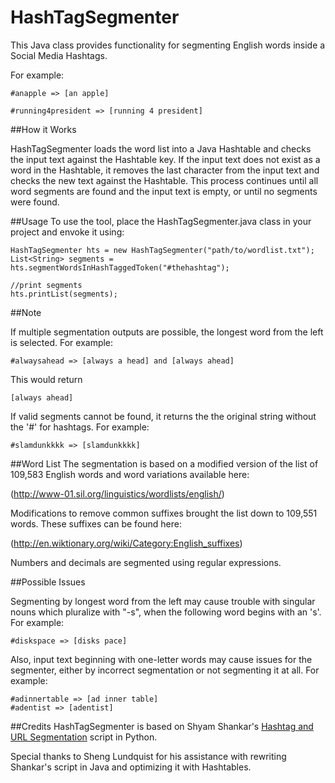 HashTagSegmenter
=======================

This Java class provides functionality for segmenting English words inside a Social Media Hashtags. 

For example:

    #anapple => [an apple]

    #running4president => [running 4 president]
    
##How it Works

HashTagSegmenter loads the word list into a Java Hashtable and checks the input text against the Hashtable key.  If the input text does not exist as a word in the Hashtable, it removes the last character from the input text and checks the new text against the Hashtable.  This process continues until all word segments are found and the input text is empty, or until no segments were found.  

##Usage
To use the tool, place the HashTagSegmenter.java class in your project and envoke it using:

    HashTagSegmenter hts = new HashTagSegmenter("path/to/wordlist.txt");
    List<String> segments = hts.segmentWordsInHashTaggedToken("#thehashtag");
    
    //print segments
    hts.printList(segments);

##Note

If multiple segmentation outputs are possible, the longest word from the left is selected. For example:

    #alwaysahead => [always a head] and [always ahead]
    
This would return

    [always ahead]
    

If valid segments cannot be found, it returns the the original string without the '#' for hashtags. For example:

    #slamdunkkkk => [slamdunkkkk]

##Word List
The segmentation is based on a modified version of the list of 109,583 English words and word variations available here:

  (http://www-01.sil.org/linguistics/wordlists/english/)

Modifications to remove common suffixes brought the list down to 109,551 words.  These suffixes can be found here:
    
  (http://en.wiktionary.org/wiki/Category:English_suffixes)

Numbers and decimals are segmented using regular expressions.
    
##Possible Issues

Segmenting by longest word from the left may cause trouble with singular nouns which pluralize with "-s", when the following word begins with an 's'.  For example:

    #diskspace => [disks pace]
    
Also, input text beginning with one-letter words may cause issues for the segmenter, either by incorrect segmentation or not segmenting it at all.  For example:

    #adinnertable => [ad inner table]
    #adentist => [adentist]
    
##Credits
HashTagSegmenter is based on Shyam Shankar's [Hashtag and URL Segmentation](https://github.com/shyam057cs/Machine-Learning/tree/master/Hashtag%20and%20Url%20Segmentation) script in Python.

Special thanks to Sheng Lundquist for his assistance with rewriting Shankar's script in Java and optimizing it with Hashtables.

